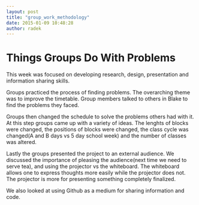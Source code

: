 ```yaml
---
layout: post
title: "group_work_methodology"
date: 2015-01-09 10:48:28
author: radek
---
```


# Things Groups Do With **Problems**

This week was focused on developing research, design, presentation and information sharing skills. 

Groups practiced the process of finding problems. The overarching theme was to improve the timetable. Group members talked to others in Blake to find the problems they faced. 

Groups then changed the schedule to solve the problems others had with it. At this step groups came up with a variety of ideas. The lenghts of blocks were changed, the positions of blocks were changed, the class cycle was changed(A and B days vs 5 day school week) and the number of classes was altered. 

Lastly the groups presented the project to an external audience. We discussed the importance of pleasing the audience(next time we need to serve tea), and using the projector vs the whiteboard. The whiteboard allows one to express thoughts more easily while the projector does not. The projector is more for presenting something completely finalized. 

We also looked at using Github as a medium for sharing information and code. 

